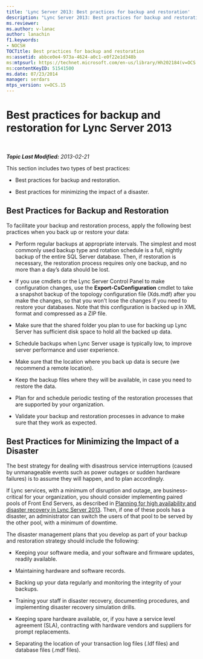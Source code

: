 ```yaml
---
title: 'Lync Server 2013: Best practices for backup and restoration'
description: "Lync Server 2013: Best practices for backup and restoration."
ms.reviewer: 
ms.author: v-lanac
author: lanachin
f1.keywords:
- NOCSH
TOCTitle: Best practices for backup and restoration
ms:assetid: abbce0e4-973a-4624-a0c1-e0f22e1d348b
ms:mtpsurl: https://technet.microsoft.com/en-us/library/Hh202184(v=OCS.15)
ms:contentKeyID: 51541500
ms.date: 07/23/2014
manager: serdars
mtps_version: v=OCS.15
---
```


# Best practices for backup and restoration for Lync Server 2013

<div data-xmlns="http://www.w3.org/1999/xhtml">

<div class="topic" data-xmlns="http://www.w3.org/1999/xhtml" data-msxsl="urn:schemas-microsoft-com:xslt" data-cs="https://msdn.microsoft.com/">

<div data-asp="https://msdn2.microsoft.com/asp">



</div>

<div id="mainSection">

<div id="mainBody">

<span> </span>

_**Topic Last Modified:** 2013-02-21_

This section includes two types of best practices:

  - Best practices for backup and restoration.

  - Best practices for minimizing the impact of a disaster.

<div>

## Best Practices for Backup and Restoration

To facilitate your backup and restoration process, apply the following best practices when you back up or restore your data:

  - Perform regular backups at appropriate intervals. The simplest and most commonly used backup type and rotation schedule is a full, nightly backup of the entire SQL Server database. Then, if restoration is necessary, the restoration process requires only one backup, and no more than a day’s data should be lost.

  - If you use cmdlets or the Lync Server Control Panel to make configuration changes, use the **Export-CsConfiguration** cmdlet to take a snapshot backup of the topology configuration file (Xds.mdf) after you make the changes, so that you won't lose the changes if you need to restore your databases. Note that this configuration is backed up in XML format and compressed as a ZIP file.

  - Make sure that the shared folder you plan to use for backing up Lync Server has sufficient disk space to hold all the backed up data.

  - Schedule backups when Lync Server usage is typically low, to improve server performance and user experience.

  - Make sure that the location where you back up data is secure (we recommend a remote location).

  - Keep the backup files where they will be available, in case you need to restore the data.

  - Plan for and schedule periodic testing of the restoration processes that are supported by your organization.

  - Validate your backup and restoration processes in advance to make sure that they work as expected.

</div>

<div>

## Best Practices for Minimizing the Impact of a Disaster

The best strategy for dealing with disastrous service interruptions (caused by unmanageable events such as power outages or sudden hardware failures) is to assume they will happen, and to plan accordingly.

If Lync services, with a minimum of disruption and outage, are business-critical for your organization, you should consider implementing paired pools of Front End Servers, as described in [Planning for high availability and disaster recovery in Lync Server 2013](lync-server-2013-planning-for-high-availability-and-disaster-recovery.md). Then, if one of these pools has a disaster, an administrator can switch the users of that pool to be served by the other pool, with a minimum of downtime.

The disaster management plans that you develop as part of your backup and restoration strategy should include the following:

  - Keeping your software media, and your software and firmware updates, readily available.

  - Maintaining hardware and software records.

  - Backing up your data regularly and monitoring the integrity of your backups.

  - Training your staff in disaster recovery, documenting procedures, and implementing disaster recovery simulation drills.

  - Keeping spare hardware available, or, if you have a service level agreement (SLA), contracting with hardware vendors and suppliers for prompt replacements.

  - Separating the location of your transaction log files (.ldf files) and database files (.mdf files).

</div>

</div>

<span> </span>

</div>

</div>

</div>

